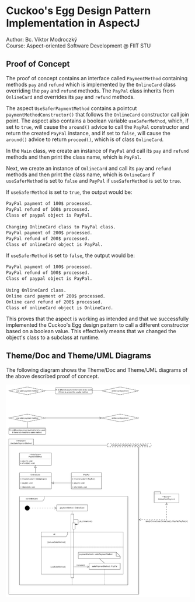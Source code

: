 # Cuckoo's Egg Design Pattern Implementation in AspectJ

Author: Bc. Viktor Modroczký\
Course: Aspect-oriented Software Development @ FIIT STU

## Proof of Concept

The proof of concept contains an interface called `PaymentMethod` containing methods
`pay` and `refund` which is implemented by the `OnlineCard` class overriding the `pay` and
`refund` methods. The `PayPal` class inherits from `OnlineCard` and overrides its
`pay` and `refund` methods.

The aspect `UseSaferPaymentMethod` contains a pointcut `paymentMethodConstructor()`
that follows the `OnlineCard` constructor call join point. The aspect also contains a boolean variable
`useSaferMethod`, which, if set to `true`, will cause the `around()` advice to call the
`PayPal` constructor and return the created `PayPal` instance, and if set to `false`, will
cause the `around()` advice to return `proceed()`, which is of class `OnlineCard`.

In the `Main` class, we create an instance of `PayPal` and call its `pay` and `refund`
methods and then print the class name, which is `PayPal`.

Next, we create an instance of `OnlineCard` and call its `pay` and `refund` methods and
then print the class name, which is `OnlineCard` if `useSaferMethod` is set to `false`
and `PayPal` if `useSaferMethod` is set to `true`.

If `useSaferMethod` is set to `true`, the output would be:

```text
PayPal payment of 100$ processed.
PayPal refund of 100$ processed.
Class of paypal object is PayPal.

Changing OnlineCard class to PayPal class.
PayPal payment of 200$ processed.
PayPal refund of 200$ processed.
Class of onlineCard object is PayPal.
```

If `useSaferMethod` is set to `false`, the output would be:

```text
PayPal payment of 100$ processed.
PayPal refund of 100$ processed.
Class of paypal object is PayPal.

Using OnlineCard class.
Online card payment of 200$ processed.
Online card refund of 200$ processed.
Class of onlineCard object is OnlineCard.
```

This proves that the aspect is working as intended and that we successfully implemented
the Cuckoo's Egg design pattern to call a different constructor based on a boolean value.
This effectively means that we changed the object's class to a subclass at runtime.

## Theme/Doc and Theme/UML Diagrams

The following diagram shows the Theme/Doc and Theme/UML diagrams of the above described
proof of concept.

![Theme/Doc and Theme/UML Diagrams](./theme-doc-uml.png)